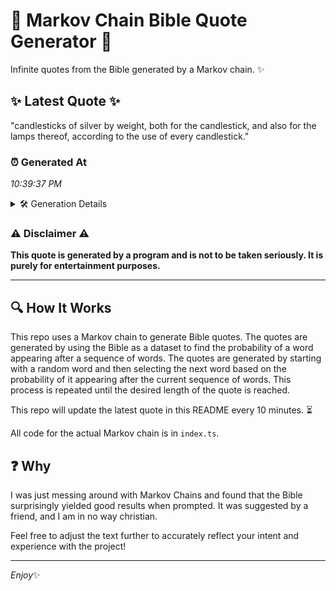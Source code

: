 # 📖 Markov Chain Bible Quote Generator 📖

Infinite quotes from the Bible generated by a Markov chain. ✨

## ✨ Latest Quote ✨
"candlesticks of silver by weight, both for the candlestick, and also for the lamps thereof, according to the use of every candlestick."

### ⏰ Generated At
*10:39:37 PM*

<details>
    <summary>🛠️ Generation Details</summary>
    <p>
        <strong>🌱 Seed:</strong> candlesticks<br>
        <strong>🔄 Iterations:</strong> 21<br>
        <strong>📜 Context History:</strong><br>[ candlesticks ]: of<br>[ candlesticks, of ]: silver<br>[ candlesticks, of, silver ]: by<br>[ candlesticks, of, silver, by ]: weight,<br>[ candlesticks, of, silver, by, weight, ]: both<br>[ candlesticks, of, silver, by, weight,, both ]: for<br>[ of, silver, by, weight,, both, for ]: the<br>[ silver, by, weight,, both, for, the ]: candlestick,<br>[ by, weight,, both, for, the, candlestick, ]: and<br>[ weight,, both, for, the, candlestick,, and ]: also<br>[ both, for, the, candlestick,, and, also ]: for<br>[ for, the, candlestick,, and, also, for ]: the<br>[ the, candlestick,, and, also, for, the ]: lamps<br>[ candlestick,, and, also, for, the, lamps ]: thereof,<br>[ and, also, for, the, lamps, thereof, ]: according<br>[ also, for, the, lamps, thereof,, according ]: to<br>[ for, the, lamps, thereof,, according, to ]: the<br>[ the, lamps, thereof,, according, to, the ]: use<br>[ lamps, thereof,, according, to, the, use ]: of<br>[ thereof,, according, to, the, use, of ]: every<br>[ according, to, the, use, of, every ]: candlestick.<br>
    </p>
</details>

### ⚠️ Disclaimer ⚠️
**This quote is generated by a program and is not to be taken seriously. It is purely for entertainment purposes.**

---

## 🔍 How It Works

This repo uses a Markov chain to generate Bible quotes. The quotes are generated by using the Bible as a dataset to find the probability of a word appearing after a sequence of words. The quotes are generated by starting with a random word and then selecting the next word based on the probability of it appearing after the current sequence of words. This process is repeated until the desired length of the quote is reached.

This repo will update the latest quote in this README every 10 minutes. ⏳

All code for the actual Markov chain is in `index.ts`.

## ❓ Why

I was just messing around with Markov Chains and found that the Bible surprisingly yielded good results when prompted. 
It was suggested by a friend, and I am in no way christian.

Feel free to adjust the text further to accurately reflect your intent and experience with the project!

---

*Enjoy*✨
